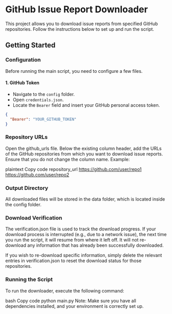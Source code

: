 # GitHub Issue Report Downloader

This project allows you to download issue reports from specified GitHub repositories. Follow the instructions below to set up and run the script.

## Getting Started

### Configuration

Before running the main script, you need to configure a few files.

#### 1. GitHub Token

- Navigate to the `config` folder.
- Open `credentials.json`.
- Locate the `Bearer` field and insert your GitHub personal access token.

```json
{
  "Bearer": "YOUR_GITHUB_TOKEN"
}
```

### Repository URLs
Open the github_urls file.
Below the existing column header, add the URLs of the GitHub repositories from which you want to download issue reports. Ensure that you do not change the column name.
Example:

plaintext
Copy code
repository_url
https://github.com/user/repo1
https://github.com/user/repo2

### Output Directory
All downloaded files will be stored in the data folder, which is located inside the config folder.

### Download Verification
The verification.json file is used to track the download progress. If your download process is interrupted (e.g., due to a network issue), the next time you run the script, it will resume from where it left off. It will not re-download any information that has already been successfully downloaded.

If you wish to re-download specific information, simply delete the relevant entries in verification.json to reset the download status for those repositories.

### Running the Script
To run the downloader, execute the following command:

bash
Copy code
python main.py
Note: Make sure you have all dependencies installed, and your environment is correctly set up.
